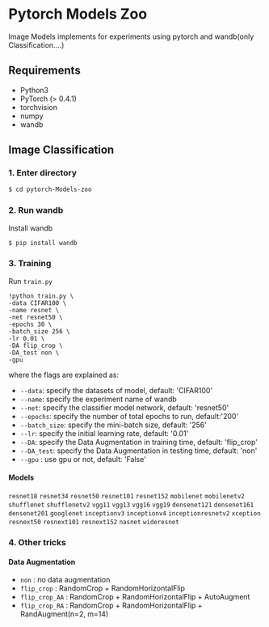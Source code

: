 # Pytorch Models Zoo
Image Models implements for experiments using pytorch and wandb(only Classification....)

## Requirements
- Python3
- PyTorch (> 0.4.1)
- torchvision
- numpy
- wandb

## Image Classification

### 1. Enter directory
```bash
$ cd pytorch-Models-zoo
```

### 2. Run wandb
Install wandb
```bash
$ pip install wandb
```

### 3. Training
Run ```train.py```
```
!python train.py \
-data CIFAR100 \
-name resnet \
-net resnet50 \
-epochs 30 \
-batch_size 256 \
-lr 0.01 \
-DA flip_crop \
-DA_test non \
-gpu
```
where the flags are explained as:
 - `--data`: specify the datasets of model, default: 'CIFAR100'
 - `--name`: specify the experiment name of wandb
 - `--net`: specify the classifier model network, default: 'resnet50'
 - `--epochs`: specify the number of total epochs to run, default:'200'
 - `--batch_size`: specify the mini-batch size, default: '256'
 - `--lr`: specify the initial learning rate, default: '0.01'
 - `--DA`: specify the Data Augmentation in training time, default: 'flip_crop'
 - `--DA_test`: specify the Data Augmentation in testing time, default: 'non'
 - `--gpu` : use gpu or not, default: 'False'
 
#### Models
`resnet18`
`resnet34`
`resnet50`
`resnet101`
`resnet152`
`mobilenet`
`mobilenetv2`
`shufflenet`
`shufflenetv2`
`vgg11`
`vgg13`
`vgg16`
`vgg19`
`densenet121`
`densenet161`
`densenet201`
`googlenet`
`inceptionv3`
`inceptionv4`
`inceptionresnetv2`
`xception`
`resnext50`
`resnext101`
`resnext152`
`nasnet`
`wideresnet`

### 4. Other tricks

#### Data Augmentation
 - `non` : no data augmentation
 - `flip_crop` : RandomCrop + RandomHorizontalFlip
 - `flip_crop_AA` : RandomCrop + RandomHorizontalFlip + AutoAugment
 - `flip_crop_RA` : RandomCrop + RandomHorizontalFlip + RandAugment(n=2, m=14)
